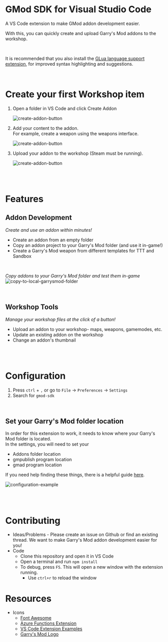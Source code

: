 # GMod SDK for Visual Studio Code

A VS Code extension to make GMod addon development easier.

With this, you can quickly create and upload Garry's Mod addons to the workshop.

<br>

It is recommended that you also install the [GLua language support extension](https://marketplace.visualstudio.com/items?itemName=aStonedPenguin.glua), for improved syntax highlighting and suggestions.


<br>

# Create your first Workshop item
1. Open a folder in VS Code and click Create Addon

    ![create-addon-button](resources/readme/create-addon-1.png)

2. Add your content to the addon.<br>
    For example, create a weapon using the weapons interface.

    ![create-addon-button](resources/readme/create-addon-2.png)

3. Upload your addon to the workshop (Steam must be running).

    ![create-addon-button](resources/readme/create-addon-3.png)

<br>
<br>

# Features

## Addon Development
_Create and use an addon within minutes!_

* Create an addon from an empty folder
* Copy an addon project to your Garry's Mod folder (and use it in-game!)
* Create a Garry's Mod weapon from different templates for TTT and Sandbox

<br>

_Copy addons to your Garry's Mod folder and test them in-game_ <br>
![copy-to-local-garrysmod-folder](resources/readme/features-copy-to-gmod.png)


<br>

## Workshop Tools
_Manage your workshop files at the click of a button!_

* Upload an addon to your workshop- maps, weapons, gamemodes, etc.
* Update an existing addon on the workshop
* Change an addon's thumbnail


<br>
<br>


# Configuration
1. Press `ctrl` + `,` or go to `File` -> `Preferences` -> `Settings`
2. Search for `gmod-sdk`

<br>

## Set your Garry's Mod folder location

In order for this extension to work, it needs to know where your Garry's Mod folder is located. <br>
In the settings, you will need to set your

* Addons folder location
* gmpublish program location
* gmad program location

If you need help finding these things, there is a helpful guide [here](https://gist.github.com/BadgerCode/00600eab40556c6e8809590d263ea053).

![configuration-example](resources/readme/configuration.png)


<br>
<br>


# Contributing
* Ideas/Problems - Please create an issue on Github or find an existing thread. We want to make Garry's Mod addon development easier for you!
* Code
    * Clone this repository and open it in VS Code
    * Open a terminal and run `npm install`
    * To debug, press `F5`. This will open a new window with the extension running.
        * Use `ctrl+r` to reload the window


# Resources
* Icons
    * [Font Awesome](https://fontawesome.com/icons/list)
    * [Azure Functions Extension](https://github.com/microsoft/vscode-azurefunctions)
    * [VS Code Extension Examples](https://github.com/microsoft/vscode-extension-samples/)
    * [Garry's Mod Logo](https://icons8.com/icons/set/garrys-mod)
